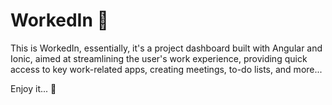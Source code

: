 # WorkedIn 👋

This is WorkedIn, essentially, it's a project dashboard built with Angular and Ionic, aimed at streamlining the user's work experience, providing quick access to key work-related apps, creating meetings, to-do lists, and more...

Enjoy it... 👋
